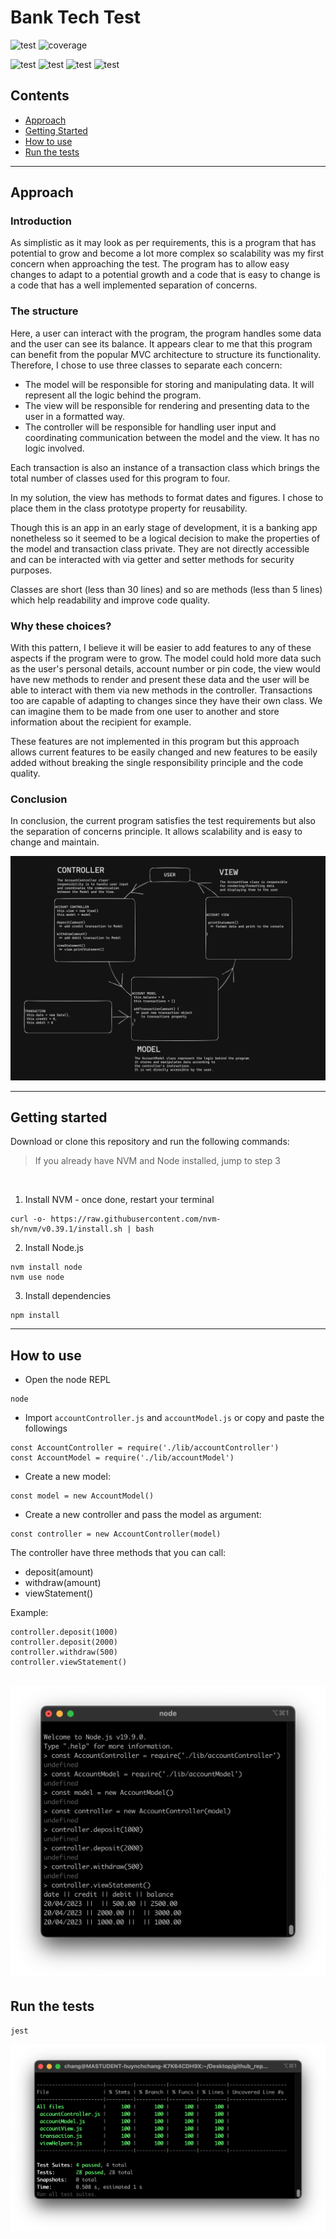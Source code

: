 # Bank Tech Test

![test](https://img.shields.io/badge/tests-100%25-brightgreen?style=flat-square&logo=github)
![coverage](https://img.shields.io/badge/coverage-100%25-brightgreen?style=flat-square&logo=github)

![test](https://img.shields.io/badge/javascript-grey?style=flat-square&logo=javascript)
![test](https://img.shields.io/badge/node.js-grey?style=flat-square&logo=nodedotjs)
![test](https://img.shields.io/badge/jest-grey?style=flat-square&logo=jest)
![test](https://img.shields.io/badge/eslint-grey?style=flat-square&logo=eslint)

## Contents
  - [Approach](#approach)
  - [Getting Started](#getting-started)
  - [How to use](#how-to-use)
  - [Run the tests](#run-the-tests)
---
## Approach
### Introduction
As simplistic as it may look as per requirements, this is a program that has potential to grow and become a lot more complex so scalability was my first concern when approaching the test. The program has to allow easy changes to adapt to a potential growth and a code that is easy to change is a code that has a well implemented separation of concerns. 

### The structure
Here, a user can interact with the program, the program handles some data and the user can see its balance. It appears clear to me that this program can benefit from the popular MVC architecture to structure its functionality. Therefore, I chose to use three classes to separate each concern:
  - The model will be responsible for storing and manipulating data. It will represent all the logic behind the program.
  - The view will be responsible for rendering and presenting data to the user in a formatted way.
  - The controller will be responsible for handling user input and coordinating communication between the model and the view. It has no logic involved.

Each transaction is also an instance of a transaction class which brings the total number of classes used for this program to four.

In my solution, the view has methods to format dates and figures. I chose to place them in the class prototype property for reusability. 

Though this is an app in an early stage of development, it is a banking app nonetheless so it seemed to be a logical decision to make the properties of the model and transaction class private. They are not directly accessible and can be interacted with via getter and setter methods for security purposes.

Classes are short (less than 30 lines) and so are methods (less than 5 lines) which help readability and improve code quality.

### Why these choices?
With this pattern, I believe it will be easier to add features to any of these aspects if the program were to grow. The model could hold more data such as the user's personal details, account number or pin code, the view would have new methods to render and present these data and the user will be able to interact with them via new methods in the controller. Transactions too are capable of adapting to changes since they have their own class. We can imagine them to be made from one user to another and store information about the recipient for example.

These features are not implemented in this program but this approach allows current features to be easily changed and new features to be easily added without breaking the single responsibility principle and the code quality.

### Conclusion
In conclusion, the current program satisfies the test requirements but also the separation of concerns principle. It allows scalability and is easy to change and maintain.

![diagram](/images/diagram.png)

---
## Getting started

Download or clone this repository and run the following commands:
> If you already have NVM and Node installed, jump to step 3
<br>

1. Install NVM - once done, restart your terminal
```
curl -o- https://raw.githubusercontent.com/nvm-sh/nvm/v0.39.1/install.sh | bash
```
2. Install Node.js
```
nvm install node
nvm use node
```
3. Install dependencies
```
npm install
```
---
## How to use
  - Open the node REPL
```
node
```
  - Import `accountController.js` and `accountModel.js` or copy and paste the followings
```
const AccountController = require('./lib/accountController')
const AccountModel = require('./lib/accountModel')
```
  - Create a new model:
```
const model = new AccountModel()
```
  - Create a new controller and pass the model as argument:
```
const controller = new AccountController(model)
```

The controller have three methods that you can call:
  - deposit(amount)
  - withdraw(amount)
  - viewStatement()
  
Example:
```
controller.deposit(1000)
controller.deposit(2000)
controller.withdraw(500)
controller.viewStatement()
```
![test and coverage](/images/running_the_program.png)
---
## Run the tests
```
jest
```
![test and coverage](/images/tests_and_coverage.png)

